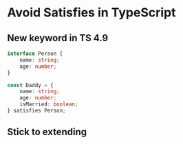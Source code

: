 # Avoid Satisfies in TypeScript

## New keyword in TS 4.9

```typescript
interface Person {
    name: string;
    age: number;
}

const Daddy = {
    name: string;
    age: number;
    isMarried: boolean;
} satisfies Person;
```

## Stick to extending
